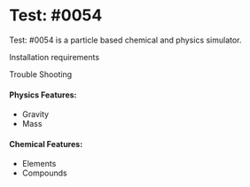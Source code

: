# Test: #0054

Test: #0054 is a particle based chemical and physics simulator.

Installation requirements

Trouble Shooting

#### Physics Features:
- Gravity
- Mass

#### Chemical Features:
- Elements
- Compounds
